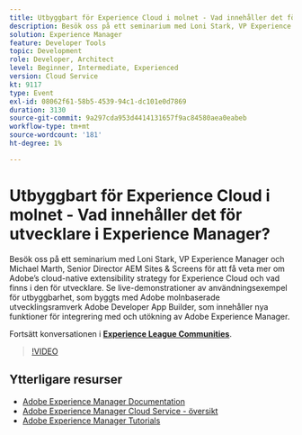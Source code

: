 ```yaml
---
title: Utbyggbart för Experience Cloud i molnet - Vad innehåller det för utvecklare i Experience Manager?
description: Besök oss på ett seminarium med Loni Stark, VP Experience Manager och Michael Marth, Senior Director AEM Sites & Screens för att få veta mer om Adobe’s cloud-native extensibility strategy for Experience Cloud och vad finns i den för utvecklare. Se live-demonstrationer av användningsexempel för utbyggbarhet, som byggts med Adobe molnbaserade utvecklingsramverk Adobe Developer App Builder, som innehåller nya funktioner för integrering med och utökning av Adobe Experience Manager.
solution: Experience Manager
feature: Developer Tools
topic: Development
role: Developer, Architect
level: Beginner, Intermediate, Experienced
version: Cloud Service
kt: 9117
type: Event
exl-id: 08062f61-58b5-4539-94c1-dc101e0d7869
duration: 3130
source-git-commit: 9a297cda953d4414131657f9ac84580aea0eabeb
workflow-type: tm+mt
source-wordcount: '181'
ht-degree: 1%

---
```


# Utbyggbart för Experience Cloud i molnet - Vad innehåller det för utvecklare i Experience Manager?

Besök oss på ett seminarium med Loni Stark, VP Experience Manager och Michael Marth, Senior Director AEM Sites &amp; Screens för att få veta mer om Adobe’s cloud-native extensibility strategy for Experience Cloud och vad finns i den för utvecklare. Se live-demonstrationer av användningsexempel för utbyggbarhet, som byggts med Adobe molnbaserade utvecklingsramverk Adobe Developer App Builder, som innehåller nya funktioner för integrering med och utökning av Adobe Experience Manager.

Fortsätt konversationen i **[Experience League Communities](https://adobe.ly/2XTk7aX)**.

>[!VIDEO](https://video.tv.adobe.com/v/337491/?quality=12&learn=on&hidetitle=true)

## Ytterligare resurser

- [Adobe Experience Manager Documentation](https://experienceleague.adobe.com/docs/experience-manager-cloud-service.html)
- [Adobe Experience Manager Cloud Service - översikt](https://experienceleague.adobe.com/docs/experience-manager-cloud-service/overview/home.html)
- [Adobe Experience Manager Tutorials](https://experienceleague.adobe.com/docs/experience-manager-tutorials.html)
